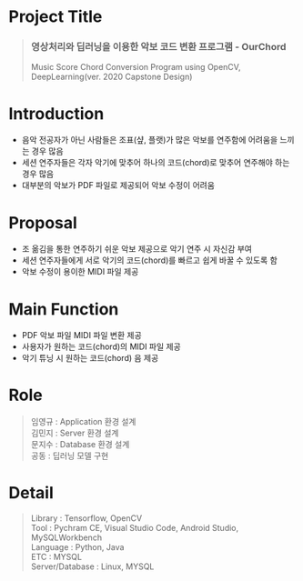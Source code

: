 # Project Title
> <h3>영상처리와 딥러닝을 이용한 악보 코드 변환 프로그램 - OurChord</h3> 
> Music Score Chord Conversion Program using OpenCV, DeepLearning(ver. 2020 Capstone Design)

# Introduction
* 음악 전공자가 아닌 사람들은 조표(샾, 플랫)가 많은 악보를 연주함에 어려움을 느끼는 경우 많음 <br>
* 세션 연주자들은 각자 악기에 맞추어 하나의 코드(chord)로 맞추어 연주해야 하는 경우 많음 <br> 
* 대부분의 악보가 PDF 파일로 제공되어 악보 수정이 어려움 <br> 
# Proposal
* 조 옮김을 통한 연주하기 쉬운 악보 제공으로 악기 연주 시 자신감 부여 <br>
* 세션 연주자들에게 서로 악기의 코드(chord)를 빠르고 쉽게 바꿀 수 있도록 함 <br>
* 악보 수정이 용이한 MIDI 파일 제공 <br>
# Main Function
* PDF 악보 파일 MIDI 파일 변환 제공 <br>
* 사용자가 원하는 코드(chord)의 MIDI 파일 제공 <br>
* 악기 튜닝 시 원하는 코드(chord) 음 제공 <br>
# Role
> 임영규 : Application 환경 설계  
> 김민지 : Server 환경 설계  
> 문지수 : Database 환경 설계  
> 공동 : 딥러닝 모델 구현  
# Detail
> Library : Tensorflow, OpenCV   
> Tool : Pychram CE, Visual Studio Code, Android Studio, MySQLWorkbench   
> Language : Python, Java   
> ETC :  MYSQL   
> Server/Database : Linux, MYSQL   
